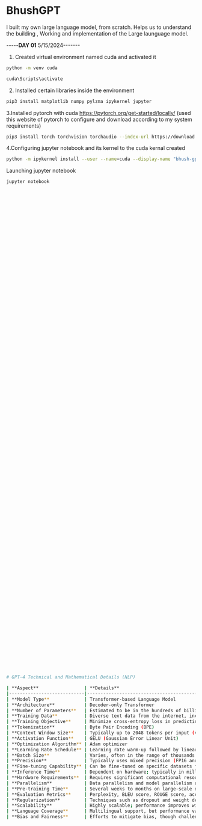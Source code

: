 # BhushGPT
I built my own large language model, from scratch. Helps us to understand the building , Working and implementation of the Large launguage model.

-----**DAY 01** 5/15/2024-------
1. Created virtual environment named cuda and activated it 
```bash
python -m venv cuda
```
```bash
cuda\Scripts\activate
```
2. Installed certain libraries inside the environment
```bash
pip3 install matplotlib numpy pylzma ipykernel jupyter
```
3.Installed pytorch with cuda 
https://pytorch.org/get-started/locally/  (used this website of pytorch to configure and download according to my system requirements)
```bash
pip3 install torch torchvision torchaudio --index-url https://download.pytorch.org/whl/cu121
```
4.Configuring jupyter notebook and its kernel to the cuda kernal created 
```bash
python -m ipykernel install --user --name=cuda --display-name "bhush-gpt" 
```
Launching jupyter notebook
```bash
jupyter notebook





























































































# GPT-4 Technical and Mathematical Details (NLP)

| **Aspect**                 | **Details**                                                                                   |
|----------------------------|-----------------------------------------------------------------------------------------------|
| **Model Type**             | Transformer-based Language Model                                                              |
| **Architecture**           | Decoder-only Transformer                                                                     |
| **Number of Parameters**   | Estimated to be in the hundreds of billions (exact number not publicly disclosed)             |
| **Training Data**          | Diverse text data from the internet, including books, articles, websites, etc.                |
| **Training Objective**     | Minimize cross-entropy loss in predicting the next token in a sequence                        |
| **Tokenization**           | Byte Pair Encoding (BPE)                                                                      |
| **Context Window Size**    | Typically up to 2048 tokens per input (varies based on implementation and use case)           |
| **Activation Function**    | GELU (Gaussian Error Linear Unit)                                                             |
| **Optimization Algorithm** | Adam optimizer                                                                                |
| **Learning Rate Schedule** | Learning rate warm-up followed by linear decay                                                |
| **Batch Size**             | Varies, often in the range of thousands of tokens per batch during training                   |
| **Precision**              | Typically uses mixed precision (FP16 and FP32) during training to balance speed and accuracy  |
| **Fine-tuning Capability** | Can be fine-tuned on specific datasets for domain-specific applications                       |
| **Inference Time**         | Dependent on hardware; typically in milliseconds to seconds per token generation              |
| **Hardware Requirements**  | Requires significant computational resources (GPUs/TPUs) for training and efficient inference |
| **Parallelism**            | Data parallelism and model parallelism used to distribute training across multiple GPUs/TPUs  |
| **Pre-training Time**      | Several weeks to months on large-scale distributed systems                                    |
| **Evaluation Metrics**     | Perplexity, BLEU score, ROUGE score, accuracy on downstream tasks (e.g., QA, summarization)   |
| **Regularization**         | Techniques such as dropout and weight decay used to prevent overfitting                       |
| **Scalability**            | Highly scalable; performance improves with larger datasets and more parameters                |
| **Language Coverage**      | Multilingual support, but performance varies across languages depending on training data      |
| **Bias and Fairness**      | Efforts to mitigate bias, though challenges remain in ensuring fairness and unbiased outputs   |
